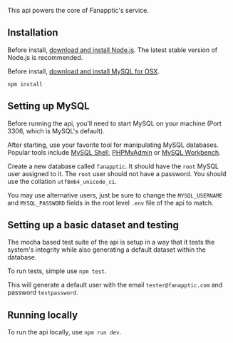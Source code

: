 This api powers the core of Fanapptic's service.

## Installation

Before install, <a href="https://nodejs.org/en/download/">download and install Node.js</a>. The latest stable version of Node.js is recommended.

Before install, <a href="https://dev.mysql.com/doc/refman/5.7/en/osx-installation-pkg.html">download and install MySQL for OSX</a>. 

```
npm install
```

## Setting up MySQL

Before running the api, you'll need to start MySQL on your machine (Port 3306, which is MySQL's default).

After starting, use your favorite tool for manipulating MySQL databases. Popular tools include <a href="https://dev.mysql.com/downloads/shell/">MySQL Shell</a>, <a href="https://www.phpmyadmin.net/">PHPMyAdmin</a> or <a href="https://www.mysql.com/products/workbench/">MySQL Workbench</a>.

Create a new database called `fanapptic`. It should have the `root` MySQL user assigned to it. The `root` user should not have a password. You should use the collation `utf8mb4_unicode_ci`.

You may use alternative users, just be sure to change the `MYSQL_USERNAME` and `MYSQL_PASSWORD` fields in the root level `.env` file of the api to match.

## Setting up a basic dataset and testing

The mocha based test suite of the api is setup in a way that it tests the system's integrity while also generating a default dataset within the database.

To run tests, simple use `npm test`.

This will generate a default user with the email `tester@fanapptic.com` and password `testpassword`.

## Running locally

To run the api locally, use `npm run dev`.
